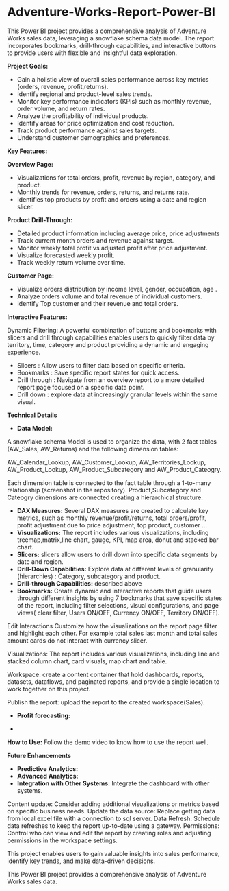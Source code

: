 # Adventure-Works-Report-Power-BI

This Power BI project provides a comprehensive analysis of Adventure Works sales data, leveraging a snowflake schema data model. The report incorporates bookmarks, drill-through capabilities, and interactive buttons to provide users with flexible and insightful data exploration.

**Project Goals:**

- Gain a holistic view of overall sales performance across key metrics (orders, revenue, profit,returns).
- Identify regional and product-level sales trends.
- Monitor key performance indicators (KPIs) such as monthly revenue, order volume, and return rates.
- Analyze the profitability of individual products.
- Identify areas for price optimization and cost reduction.
- Track product performance against sales targets.
- Understand customer demographics and preferences.
  
**Key Features:**

 **Overview Page:**

- Visualizations for total orders, profit, revenue by region, category, and product.
- Monthly trends for revenue, orders, returns, and returns rate.
- Identifies top products by profit and orders using a date and region slicer.

**Product Drill-Through:**

- Detailed product information including average price, price adjustments
- Track current month orders and revenue against target.
- Monitor weekly total profit vs adjusted profit after price adjustment.
- Visualize forecasted weekly profit.
- Track weekly return volume over time.

**Customer Page:**

- Visualize orders distribution by income level, gender, occupation, age .
- Analyze orders volume and total revenue of individual customers.
- Identify Top customer and their revenue and total orders.

**Interactive Features:**
  
Dynamic Filtering: A powerful combination of buttons and bookmarks with slicers and drill through capabilities enables users to quickly filter data by territory, time, category and product providing a dynamic and engaging experience.

- Slicers : Allow users to filter data based on specific criteria.
- Bookmarks : Save specific report states for quick access.
- Drill through : Navigate from an overview report to a more detailed report page focused on a specific data point.
- Drill down : explore data at increasingly granular levels within the same visual.

**Technical Details**

 *  **Data Model:**
  
  A snowflake schema Model is used to organize the data, with 2 fact tables (AW_Sales, AW_Returns) and the following dimension tables:
  
  AW_Calendar_Lookup, AW_Customer_Lookup, AW_Territories_Lookup, AW_Product_Lookup, AW_Product_Subcategory and AW_Product_Cateogry.
   
  Each dimension table is connected to the fact table through a 1-to-many relationship (screenshot in the repository). Product,Subcategory and Cateogry dimensions are connected creating a hierarchical structure.
  
 * **DAX Measures:** Several DAX measures are created to calculate key metrics, such as monthly revenue/profit/returns, total orders/profit, profit adjustment due to price adjustment, top product, customer ...
 * **Visualizations:** The report includes various visualizations, including treemap,matrix,line chart, gauge, KPI, map area, donut and stacked bar chart.
 * **Slicers:**  slicers allow users to drill down into specific data segments by date and region.
 * **Drill-Down Capabilities:** Explore data at different levels of granularity (hierarchies) : Category, subcategory and product.
 * **Drill-through Capabilities:** described above
* **Bookmarks:** Create dynamic and interactive reports that guide users through different insights by using 7 bookmarks that save specific states of the report, including filter selections, visual configurations, and page views( clear filter, Users ON/OFF, Currency ON/OFF, Territory ON/OFF).

Edit Interactions Customize how the visualizations on the report page filter and highlight each other. For example total sales last month and total sales amount cards do not interact with currency slicer.

Visualizations: The report includes various visualizations, including line and stacked column chart, card visuals, map chart and table.

Workspace: create a content container that hold dashboards, reports, datasets, dataflows, and paginated reports, and provide a single location to work together on this project.

Publish the report: upload the report to the created workspace(Sales).




* **Profit forecasting:**

* 
 **How to Use:**
 Follow the demo video to know how to use the report well.
 

**Future Enhancements**

* **Predictive Analytics:** 
* **Advanced Analytics:** 
* **Integration with Other Systems:** Integrate the dashboard with other systems.

Content update: Consider adding additional visualizations or metrics based on specific business needs.
Update the data source: Replace getting data from local excel file with a connection to sql server.
Data Refresh: Schedule data refreshes to keep the report up-to-date using a gateway.
Permissions: Control who can view and edit the report by creating roles and adjusting permissions in the workspace settings.


This project enables users to gain valuable insights into sales performance, identify key trends, and make data-driven decisions.


This Power BI project provides a comprehensive analysis of Adventure Works sales data.

